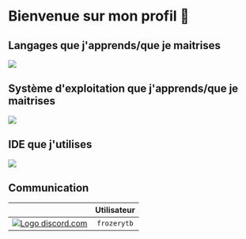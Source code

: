 <h1> Bienvenue sur mon profil 👋</h1>


<h2>Langages que j'apprends/que je maitrises</h2>

<img src= "https://skillicons.dev/icons?i=html,css,java,python">

<h2>Système d'exploitation que j'apprends/que je maitrises</h2>

<img src= "https://skillicons.dev/icons?i=linux,windows">

<h2>IDE que j'utilises</h2>

<img src= "https://skillicons.dev/icons?i=intellijidea,visualstudiocode,eclipse">

<h2>Communication</h2>

|                                                                                                                                 |   Utilisateur   |
:--------------------------------------------------------------------------------------------------------------------------------:|:----------:|
|<a href="https://discord.com/app" target="_blank"> <img src="https://skillicons.dev/icons?i=discord" alt="Logo discord.com"> </a>| `frozerytb` |
